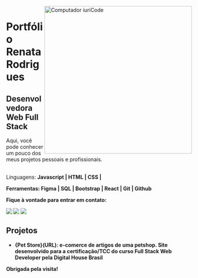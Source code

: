 
<img src="https://raw.githubusercontent.com/MicaelliMedeiros/micaellimedeiros/master/image/computer-illustration.png" min-width="400px" max-width="400px" width="400px" align="right" alt="Computador iuriCode">

 
  # Portfólio Renata Rodrigues
  ## **Desenvolvedora Web Full Stack**
  
  Aqui, você pode conhecer um pouco dos meus projetos pessoais e profissionais.
 <br>
 <br>

  Linguagens: <strong>Javascript | HTML | CSS |

<p align="left">
  Ferramentas: <strong>Figma | SQL | Bootstrap | React | Git | Github</strong>
</p>

<p align="left">
  Fique à vontade para entrar em contato:
</p>

<p align="left">
  <a href="#" alt="Gmail">
  <img src="https://img.shields.io/badge/-Gmail-FF0000?style=flat-square&labelColor=FF0000&logo=gmail&logoColor=white&link=renata.rodsrs@gmail.com" /></a>

  <a href="#" alt="Linkedin">
  <img src="https://img.shields.io/badge/-Linkedin-0e76a8?style=flat-square&logo=Linkedin&logoColor=white&link=https://www.linkedin.com/in/renataaerodrigues/"></a>

  <a href="#" alt="Instagram">
  <img src="https://img.shields.io/badge/-Instagram-DF0174?style=flat-square&labelColor=DF0174&logo=instagram&logoColor=white&link=https://www.instagram.com/renata_rodsrs/"></a>
</p>  

## Projetos

- {Pet Store}(URL): e-comerce de artigos de uma petshop. Site desenvolvido para a certificação/TCC do curso Full Stack Web Developer pela Digital House Brasil
  
 



Obrigada pela visita!
